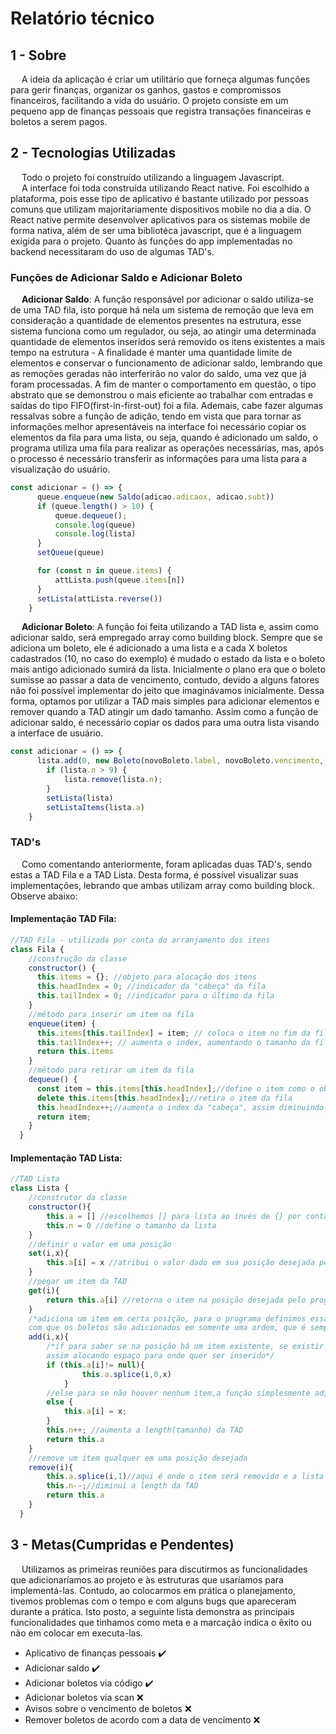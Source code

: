 # Relatório técnico

## 1 - Sobre

&emsp; A ideia da aplicação é criar um utilitário que forneça algumas funções para gerir finanças, organizar os ganhos, gastos e compromissos financeiros, facilitando a vida do usuário. O projeto consiste em um pequeno app de finanças pessoais que registra transações financeiras e boletos a serem pagos. 

## 2 - Tecnologias Utilizadas

&emsp; Todo o projeto foi construído utilizando a linguagem Javascript.                                                          
&emsp; A interface foi toda construída utilizando React native. Foi escolhido a plataforma, pois esse tipo de aplicativo é bastante utilizado por pessoas comuns que utilizam majoritariamente dispositivos mobile no dia a dia. O React native permite desenvolver aplicativos para os sistemas mobile de forma nativa, além de ser uma bibliotéca javascript, que é a linguagem exigida para o projeto. Quanto às funções do app implementadas no backend necessitaram do uso de algumas TAD's.

### Funções de Adicionar Saldo e Adicionar Boleto

&emsp; **Adicionar Saldo**: A função responsável por adicionar o saldo utiliza-se de uma TAD fila, isto porque há  nela um sistema de remoção que leva em consideração a quantidade de elementos presentes na estrutura, esse sistema funciona como um regulador, ou seja, ao atingir uma determinada quantidade de elementos inseridos será removido os itens existentes a mais tempo na estrutura - A finalidade é manter uma quantidade limite de elementos e conservar o funcionamento de adicionar saldo, lembrando que as remoções geradas não interferirão no valor do saldo, uma vez que já foram processadas. A fim de manter o comportamento em questão, o tipo abstrato que se demonstrou o mais eficiente ao trabalhar com entradas e saídas do tipo FIFO(first-in-first-out) foi a fila. Ademais, cabe fazer algumas ressalvas sobre a função de adição, tendo em vista que para tornar as informações melhor apresentáveis na interface foi necessário copiar os elementos da fila para uma lista, ou seja, quando é adicionado um saldo, o programa utiliza uma fila para realizar as operações necessárias, mas, após o processo é necessário transferir as informações para uma lista para a visualização do usuário.
```javascript
const adicionar = () => {
      queue.enqueue(new Saldo(adicao.adicaox, adicao.subt))
      if (queue.length() > 10) {
          queue.dequeue();
          console.log(queue)
          console.log(lista)
      }
      setQueue(queue)

      for (const n in queue.items) {
          attLista.push(queue.items[n])
      }
      setLista(attLista.reverse())
    }
```
	
&emsp; **Adicionar Boleto**: A função foi feita utilizando a TAD lista e, assim como adicionar saldo, será empregado array como building block. Sempre que se adiciona um boleto, ele é adicionado a uma lista e a cada X boletos cadastrados (10, no caso do exemplo) é mudado o estado da lista e o boleto mais antigo adicionado sumirá da lista. Inicialmente o plano era que o boleto sumisse ao passar a data de vencimento, contudo, devido a alguns fatores não foi possível implementar do jeito que imaginávamos inicialmente. Dessa forma, optamos por utilizar a TAD mais simples para adicionar elementos e remover quando a TAD atingir um dado tamanho. Assim como a função de adicionar saldo, é necessário copiar os dados para uma outra lista visando a interface de usuário. 
```javascript
const adicionar = () => {
      lista.add(0, new Boleto(novoBoleto.label, novoBoleto.vencimento, novoBoleto.id))
        if (lista.n > 9) {
            lista.remove(lista.n);
        }
        setLista(lista)
        setListaItems(lista.a)
    }
```
### TAD's
&emsp; Como comentando anteriormente, foram aplicadas duas TAD's, sendo estas a TAD Fila e a TAD Lista. Desta forma, é possível visualizar suas implementações, lebrando que ambas utilizam array como building block. Observe abaixo:

#### Implementação TAD Fila:
```javascript
//TAD Fila - utilizada por conta do arranjamento dos itens
class Fila {
    //construção da classe
    constructor() {
      this.items = {}; //objeto para alocação dos itens
      this.headIndex = 0; //indicador da "cabeça" da fila
      this.tailIndex = 0; //indicador para o último da fila
    }
    //método para inserir um item na fila
    enqueue(item) {
      this.items[this.tailIndex] = item; // coloca o item no fim da fila
      this.tailIndex++; // aumenta o index, aumentando o tamanho da fila
      return this.items
    }
    //método para retirar um item da fila
    dequeue() {
      const item = this.items[this.headIndex];//define o item como o objeto que será retirado
      delete this.items[this.headIndex];//retira o item da fila
      this.headIndex++;//aumenta o index da "cabeça", assim diminuindo o tamanho da fila
      return item;
    }
  }
```
#### Implementação TAD Lista:
```javascript
//TAD Lista
class Lista {
    //construtor da classe
    constructor(){
        this.a = [] //escolhemos [] para lista ao invés de {} por conta da maneira com que o React lê os dados
        this.n = 0 //define o tamanho da lista
    }
    //definir o valor em uma posição
    set(i,x){
        this.a[i] = x //atribui o valor dado em sua posição desejada pelo programador
    }
    //pegar um item da TAD
    get(i){
        return this.a[i] //retorna o item na posição desejada pelo programador
    }
    /*adiciona um item em certa posição, para o programa definimos essa posição sempre como 0, por conta do jeito
    com que os boletos são adicionados em somente uma ordem, que é sempre no topo*/
    add(i,x){
        /*if para saber se na posição há um item existente, se existir a lista rotaciona para direita, 
        assim alocando espaço para onde quer ser inserido*/
        if (this.a[i]!= null){
                this.a.splice(i,0,x)
            }
        //else para se não houver nenhum item,a função simplesmente adiciona o item no local desejado    
        else {
            this.a[i] = x;
        }
        this.n++; //aumenta a length(tamanho) da TAD
        return this.a
    }
    //remove um item qualquer em uma posição desejada
    remove(i){
        this.a.splice(i,1)//aqui é onde o item será removido e a lista será rotacionada para esquerda
        this.n--;//diminui a length da TAD
        return this.a
    }
  }
```

## 3 - Metas(Cumpridas e Pendentes)

&emsp; Utilizamos as primeiras reuniões para discutirmos as funcionalidades que adicionaríamos ao projeto e às estruturas que usaríamos para implementá-las. Contudo, ao colocarmos em prática o planejamento, tivemos problemas com o tempo e com alguns bugs que apareceram durante a prática. Isto posto, a seguinte lista demonstra as principais funcionalidades que tinhamos como meta e a marcação indica o êxito ou não em colocar em executa-las.

-  Aplicativo de finanças pessoais :heavy_check_mark:
-  Adicionar saldo :heavy_check_mark:
-  Adicionar boletos via código :heavy_check_mark:
-  Adicionar boletos via scan :x:
-  Avisos sobre o vencimento de boletos :x:
-  Remover boletos de acordo com a data de vencimento :x:

